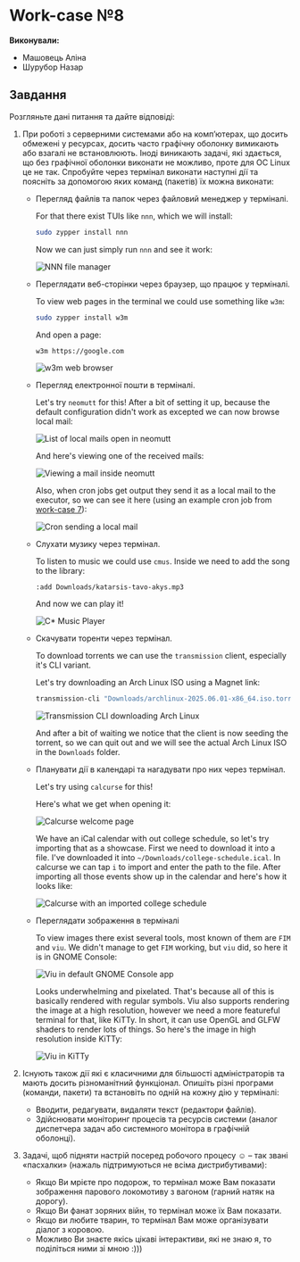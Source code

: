 # Work-case №8

**Виконували:**

- Машовець Аліна
- Шурубор Назар

## Завдання

Розгляньте дані питання та дайте відповіді:

1. При роботі з серверними системами або на комп’ютерах, що досить обмежені у ресурсах, досить часто графічну оболонку вимикають або взагалі не встановлюють. Іноді виникають задачі, які здається, що без графічної оболонки виконати не можливо, проте для ОС Linux це не так. Спробуйте через термінал виконати наступні дії та поясніть за допомогою яких команд (пакетів) їх можна виконати:

    - Перегляд файлів та папок через файловий менеджер у терміналі.

        For that there exist TUIs like `nnn`, which we will install:

        ```sh
        sudo zypper install nnn
        ```

        Now we can just simply run `nnn` and see it work:

        ![NNN file manager](./assets/nnn-file-manager.png)

    - Переглядати веб-сторінки через браузер, що працює у терміналі.

        To view web pages in the terminal we could use something like `w3m`:

        ```sh
        sudo zypper install w3m
        ```

        And open a page:

        ```sh
        w3m https://google.com
        ```

        ![w3m web browser](./assets/w3m-tui-web-browser.png)

    - Перегляд електронної пошти в терміналі.

        Let's try `neomutt` for this!
        After a bit of setting it up, because the default configuration didn't work as excepted
        we can now browse local mail:

        ![List of local mails open in neomutt](./assets/neomutt-mail-list.png)

        And here's viewing one of the received mails:

        ![Viewing a mail inside neomutt](./assets/neomutt-mail-view.png)

        Also, when cron jobs get output they send it as a local mail to the executor, so we can
        see it here (using an example cron job from [work-case 7](./7.md)):

        ![Cron sending a local mail](./assets/neomutt-cron-mail.png)

    - Слухати музику через термінал.

        To listen to music we could use `cmus`.
        Inside we need to add the song to the library:

        ```cmus
        :add Downloads/katarsis-tavo-akys.mp3
        ```

        And now we can play it!

        ![C* Music Player](./assets/cmus-music-player.png)

    - Скачувати торенти через термінал.

        To download torrents we can use the `transmission` client, especially it's CLI variant.

        Let's try downloading an Arch Linux ISO using a Magnet link:

        ```sh
        transmission-cli "Downloads/archlinux-2025.06.01-x86_64.iso.torrent"
        ```

        ![Transmission CLI downloading Arch Linux](./assets/transmission-cli-downloading.png)

        And after a bit of waiting we notice that the client is now seeding the torrent, so we can
        quit out and we will see the actual Arch Linux ISO in the `Downloads` folder.

    - Планувати дії в календарі та нагадувати про них через термінал.

        Let's try using `calcurse` for this!

        Here's what we get when opening it:

        ![Calcurse welcome page](./assets/calcurse-welcome-page.png)

        We have an iCal calendar with out college schedule, so let's try importing that as a showcase.
        First we need to download it into a file. I've downloaded it into `~/Downloads/college-schedule.ical`.
        In calcurse we can tap `i` to import and enter the path to the file. After importing all those
        events show up in the calendar and here's how it looks like:

        ![Calcurse with an imported college schedule](./assets/calcurse-filled.png)

    - Переглядати зображення в терміналі

        To view images there exist several tools, most known of them are `FIM` and `viu`.
        We didn't manage to get `FIM` working, but `viu` did, so here it is in GNOME Console:

        ![Viu in default GNOME Console app](./assets/viu-in-gnome-console.png)

        Looks underwhelming and pixelated. That's because all of this is basically rendered
        with regular symbols. Viu also supports rendering the image at a high resolution,
        however we need a more featureful terminal for that, like KiTTy. In short, it can
        use OpenGL and GLFW shaders to render lots of things. So here's the image in high
        resolution inside KiTTy:

        ![Viu in KiTTy](./assets/viu-in-kitty.png)

2. Існують також дії які є класичними для більшості адміністраторів та мають досить різноманітний функціонал. Опишіть різні програми (команди, пакети) та встановіть по одній на кожну дію у терміналі:
    - Вводити, редагувати, видаляти текст (редактори файлів).
    - Здійснювати моніторинг процесів та ресурсів системи (аналог диспетчера задач або системного монітора в графічній оболонці).

3. Задачі, щоб підняти настрій посеред робочого процесу ☺ – так звані «пасхалки» (нажаль підтримуються не всіма дистрибутивами):
    - Якщо Ви мрієте про подорож, то термінал може Вам показати зображення парового локомотиву з вагоном (гарний натяк на дорогу).
    - Якщо Ви фанат зоряних війн, то термінал може їх Вам показати.
    - Якщо ви любите тварин, то термінал Вам може організувати діалог з коровою.
    - Можливо Ви знаєте якісь цікаві інтерактиви, які не знаю я, то поділіться ними зі мною :)))
